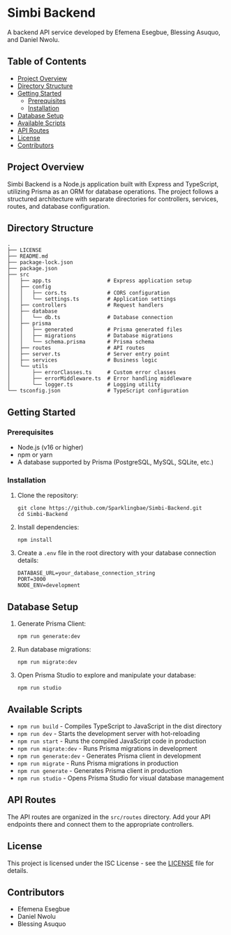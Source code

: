 # Simbi Backend

A backend API service developed by Efemena Esegbue, Blessing Asuquo, and Daniel Nwolu.

## Table of Contents

- [Project Overview](#project-overview)
- [Directory Structure](#directory-structure)
- [Getting Started](#getting-started)
  - [Prerequisites](#prerequisites)
  - [Installation](#installation)
- [Database Setup](#database-setup)
- [Available Scripts](#available-scripts)
- [API Routes](#api-routes)
- [License](#license)
- [Contributors](#contributors)

## Project Overview

Simbi Backend is a Node.js application built with Express and TypeScript, utilizing Prisma as an ORM for database operations. The project follows a structured architecture with separate directories for controllers, services, routes, and database configuration.

## Directory Structure

```
.
├── LICENSE
├── README.md
├── package-lock.json
├── package.json
├── src
│   ├── app.ts                  # Express application setup
│   ├── config
│   │   ├── cors.ts             # CORS configuration
│   │   └── settings.ts         # Application settings
│   ├── controllers             # Request handlers
│   ├── database
│   │   └── db.ts               # Database connection
│   ├── prisma
│   │   ├── generated           # Prisma generated files
│   │   ├── migrations          # Database migrations
│   │   └── schema.prisma       # Prisma schema
│   ├── routes                  # API routes
│   ├── server.ts               # Server entry point
│   ├── services                # Business logic
│   └── utils
│       ├── errorClasses.ts     # Custom error classes
│       ├── errorMiddleware.ts  # Error handling middleware
│       └── logger.ts           # Logging utility
└── tsconfig.json               # TypeScript configuration
```

## Getting Started

### Prerequisites

- Node.js (v16 or higher)
- npm or yarn
- A database supported by Prisma (PostgreSQL, MySQL, SQLite, etc.)

### Installation

1. Clone the repository:

   ```
   git clone https://github.com/Sparklingbae/Simbi-Backend.git
   cd Simbi-Backend
   ```

2. Install dependencies:

   ```
   npm install
   ```

3. Create a `.env` file in the root directory with your database connection details:

   ```
   DATABASE_URL=your_database_connection_string
   PORT=3000
   NODE_ENV=development
   ```

## Database Setup

1. Generate Prisma Client:

   ```
   npm run generate:dev
   ```

2. Run database migrations:

   ```
   npm run migrate:dev
   ```

3. Open Prisma Studio to explore and manipulate your database:

   ```
   npm run studio
   ```

## Available Scripts

- `npm run build` - Compiles TypeScript to JavaScript in the dist directory
- `npm run dev` - Starts the development server with hot-reloading
- `npm run start` - Runs the compiled JavaScript code in production
- `npm run migrate:dev` - Runs Prisma migrations in development
- `npm run generate:dev` - Generates Prisma client in development
- `npm run migrate` - Runs Prisma migrations in production
- `npm run generate` - Generates Prisma client in production
- `npm run studio` - Opens Prisma Studio for visual database management

## API Routes

The API routes are organized in the `src/routes` directory. Add your API endpoints there and connect them to the appropriate controllers.

## License

This project is licensed under the ISC License - see the [LICENSE](LICENSE) file for details.

## Contributors

- Efemena Esegbue
- Daniel Nwolu
- Blessing Asuquo
